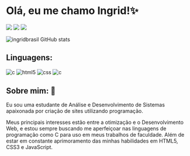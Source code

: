 # Olá, eu me chamo Ingrid!✨

<div>
  <a href="https://www.linkedin.com/in/ingrid-brasil-093226287?utm_source=share&utm_campaign=share_via&utm_content=profile&utm_medium=android_app" target="_blank"><img src="https://img.shields.io/badge/-LinkedIn-%230077B5?style=for-the-badge&logo=linkedin&logoColor=white" target="_blank" rel="external"></a> 
   <a href="https://www.instagram.com/ingriid_brasil?igsh=YWt2NWo0cGNpbXo0" target="_blank" rel="external"><img src="https://img.shields.io/badge/-Instagram-%23E4405F?style=for-the-badge&logo=instagram&logoColor=white" target="_blank" rel="external"></a>
  <a href = "mailto:ingridbrasil25@gmail.com"><img src="https://img.shields.io/badge/-Gmail-%23333?style=for-the-badge&logo=gmail&logoColor=white" target="_blank" rel="external"></a>
 
</div>

![ingridbrasil GitHub stats](https://github-readme-stats.vercel.app/api?username=ingridbrasil&show_icons=true&theme=radical&count_private=true)
## Linguagens:  

<div style="display: inline_block">
   <img align="center" alt="c" src="https://img.shields.io/badge/JavaScript-F7DF1E?style=for-the-badge&logo=javascript&logoColor=black" / 
  <div style="display: inline_block">
  <img align="center" alt="html5" src="https://img.shields.io/badge/HTML5-E34F26?style=for-the-badge&logo=html5&logoColor=white" / 
<div style="display: inline_block">
  <img align="center" alt="css" src="https://img.shields.io/badge/CSS3-1572B6?style=for-the-badge&logo=css3&logoColor=white" / 
  <div style="display: inline_block">
  <img align="center" alt="c" src="https://img.shields.io/badge/C-00599C?style=for-the-badge&logo=c&logoColor=white" / 
      <div style="display: inline_block">
    <nav>

 <h2>Sobre mim: 🤩</h2>
        <p>Eu sou uma estudante de Análise e Desenvolvimento de Sistemas apaixonada por criação de sites utilizando programação.</p>
        <p>Meus principais interesses estão entre a otimização e o Desenvolvimento Web, e estou sempre buscando me aperfeiçoar nas linguagens de programação como C para uso em meus trabalhos de faculdade. Além de estar em constante aprimoramento das minhas habilidades em HTML5, CSS3 e JavaScript.</p>
